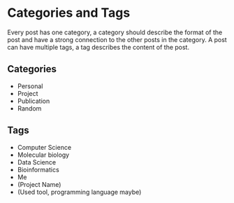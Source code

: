 # Categories and Tags
Every post has one category, a category should describe the format of the post and have a strong connection to the other posts in the category.
A post can have multiple tags, a tag describes the content of the post. 
## Categories
- Personal
- Project
- Publication
- Random
## Tags
- Computer Science
- Molecular biology
- Data Science
- Bioinformatics
- Me
- (Project Name)
- (Used tool, programming language maybe)